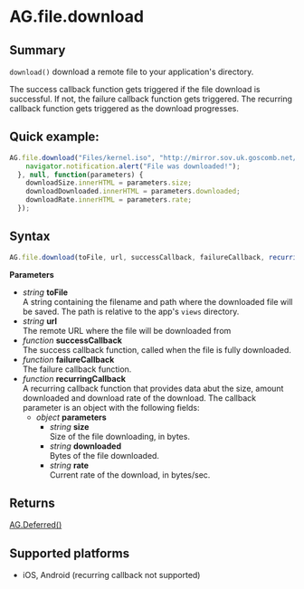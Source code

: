 # AG.file.download

## Summary
`download()` download a remote file to your application's directory.

The success callback function gets triggered if the file download is successful. If not, the failure callback function gets triggered. The recurring callback function gets triggered as the download progresses.

## Quick example:
```javascript
AG.file.download("Files/kernel.iso", "http://mirror.sov.uk.goscomb.net/ubuntu-releases/precise/ubuntu-12.04.1-desktop-i386.iso", function(){
    navigator.notification.alert("File was downloaded!");
  }, null, function(parameters) {
    downloadSize.innerHTML = parameters.size;
    downloadDownloaded.innerHTML = parameters.downloaded;
    downloadRate.innerHTML = parameters.rate;
  });
```

## Syntax
```javascript
AG.file.download(toFile, url, successCallback, failureCallback, recurringCallback(parameters))
```

**Parameters**

* *string* **toFile**<br>
  A string containing the filename and path where the downloaded file will be saved. The path is relative to the app's `views` directory.
* *string* **url**<br>
  The remote URL where the file will be downloaded from
* *function* **successCallback**<br>
  The success callback function, called when the file is fully downloaded.
* *function* **failureCallback**<br>
  The failure callback function.
* *function* **recurringCallback**<br>
	A recurring callback function that provides data abut the size, amount downloaded and download rate of the download. The callback parameter is an object with the following fields:
	* *object* **parameters**
		* *string* **size** <br>
	  	Size of the file downloading, in bytes.
		* *string* **downloaded**<br>
	  	Bytes of the file downloaded.
		* *string* **rate**<br>
			Current rate of the download, in bytes/sec.


## Returns
[AG.Deferred()](../../Deferred/Deferred.md)

## Supported platforms
* iOS, Android (recurring callback not supported)

